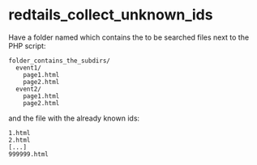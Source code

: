 # redtails_collect_unknown_ids

Have a folder named which contains the to be searched files next to the PHP script:
```
folder_contains_the_subdirs/
  event1/
    page1.html
    page2.html
  event2/
    page1.html
    page2.html
```

and the file with the already known ids:
```
1.html
2.html
[...]
999999.html
```
